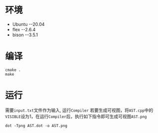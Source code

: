 # 环境
* Ubuntu --20.04
* flex --2.6.4
* bison --3.5.1
# 编译
```
cmake .
make
```
# 运行
需要`input.txt`文件作为输入, 运行`Compiler`
若要生成可视图，将`AST.cpp`中的`VISIBLE`设为$1$，在运行`Compiler`后，执行如下指令即可生成可视图`AST.png`
```
dot -Tpng AST.dot -o AST.png
```
